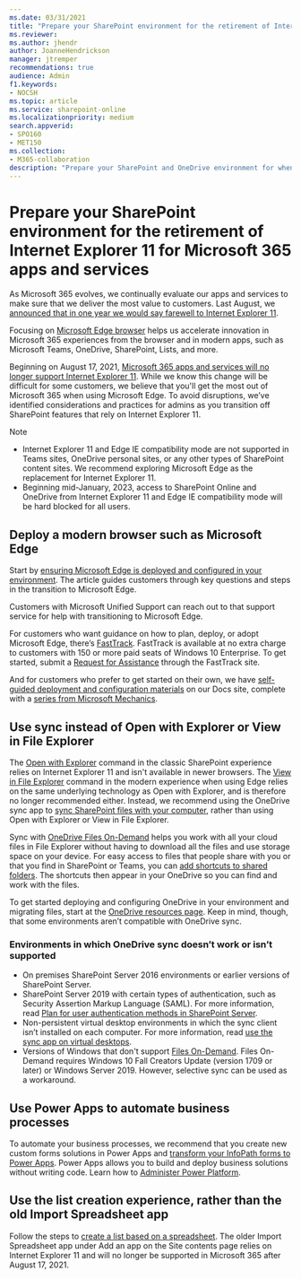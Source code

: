 ```yaml
---
ms.date: 03/31/2021
title: "Prepare your SharePoint environment for the retirement of Internet Explorer 11"
ms.reviewer: 
ms.author: jhendr
author: JoanneHendrickson
manager: jtremper
recommendations: true
audience: Admin
f1.keywords:
- NOCSH
ms.topic: article
ms.service: sharepoint-online
ms.localizationpriority: medium
search.appverid:
- SPO160
- MET150
ms.collection:  
- M365-collaboration
description: "Prepare your SharePoint and OneDrive environment for when Microsoft 365 apps and services stop supporting Internet Explorer 11."
---
```

# Prepare your SharePoint environment for the retirement of Internet Explorer 11 for Microsoft 365 apps and services

As Microsoft 365 evolves, we continually evaluate our apps and services to make sure that we deliver the most value to customers. Last August, we
[announced that in one year we would say farewell to Internet Explorer 11](https://techcommunity.microsoft.com/t5/microsoft-365-blog/microsoft-365-apps-say-farewell-to-internet-explorer-11-and/ba-p/1591666).

Focusing on [Microsoft Edge browser](https://www.microsoft.com/edge/business) helps us accelerate innovation in Microsoft 365 experiences from the browser and in modern apps, such as Microsoft Teams, OneDrive, SharePoint, Lists, and more.

Beginning on August 17, 2021, [Microsoft 365 apps and services will no longer support Internet Explorer 11](/lifecycle/announcements/internet-explorer-11-support-end-dates). While we know this change will be difficult for some customers, we believe that you'll get the most out of Microsoft 365 when using Microsoft Edge. To avoid disruptions, we’ve identified considerations and practices for admins as you transition off SharePoint features that rely on Internet Explorer 11.

> [!NOTE]
> - Internet Explorer 11 and Edge IE compatibility mode are not supported in Teams sites, OneDrive personal sites, or any other types of SharePoint content sites. We recommend exploring Microsoft Edge as the replacement for Internet Explorer 11.
> - Beginning mid-January, 2023, access to SharePoint Online and OneDrive from Internet Explorer 11 and Edge IE compatibility mode will be hard blocked for all users.

## Deploy a modern browser such as Microsoft Edge

Start by [ensuring Microsoft Edge is deployed and configured in your environment](/deployedge/deploy-edge-plan-deployment). The article guides customers through key questions and steps in the transition to Microsoft Edge.

Customers with Microsoft Unified Support can reach out to that support service for help with transitioning to Microsoft Edge.

For customers who want guidance on how to plan, deploy, or adopt Microsoft Edge, there’s [FastTrack](/fasttrack/products-and-capabilities#the-new-microsoft-edge). FastTrack is available at no extra charge to customers with 150 or more paid seats of Windows 10 Enterprise. To get started, submit a [Request for Assistance](/fasttrack/products-and-capabilities#the-new-microsoft-edge) through the FastTrack site.

And for customers who prefer to get started on their own, we have [self-guided deployment and configuration materials](/deployedge/) on our Docs site, complete with a [series from Microsoft Mechanics](https://www.youtube.com/playlist?list=PLXtHYVsvn_b-uXh1tMeYpT-0iD8tD3tFy).

## Use sync instead of Open with Explorer or View in File Explorer

The [Open with Explorer](https://support.microsoft.com/office/aaee7bfb-e2a1-42ee-8fc0-bcc0754f04d2) command in the classic SharePoint experience relies on Internet Explorer 11 and isn't available in newer browsers. The [View in File Explorer](https://support.microsoft.com/office/66b574bb-08b4-46b6-a6a0-435fd98194cc) command in the modern experience when using Edge relies on the same underlying technology as Open with Explorer, and is therefore no longer recommended either. Instead, we recommend using the OneDrive sync app to [sync SharePoint files with your computer](https://support.microsoft.com/office/6de9ede8-5b6e-4503-80b2-6190f3354a88), rather than using Open with Explorer or View in File Explorer.

Sync with [OneDrive Files On-Demand](https://support.microsoft.com/office/0e6860d3-d9f3-4971-b321-7092438fb38e) helps you work with all your cloud files in File Explorer without having to download all the files and use storage space on your device. For easy access to files that people share with you or that you find in SharePoint or Teams, you can [add shortcuts to shared folders](https://support.microsoft.com/office/d66b1347-99b7-4470-9360-ffc048d35a33). The shortcuts then appear in your OneDrive so you can find and work with the files.

To get started deploying and configuring OneDrive in your environment and migrating files, start at the [OneDrive resources page](/onedrive/onedrive). Keep in mind, though, that some environments aren’t compatible with OneDrive sync.

### Environments in which OneDrive sync doesn’t work or isn’t supported

- On premises SharePoint Server 2016 environments or earlier versions of SharePoint Server.
- SharePoint Server 2019 with certain types of authentication, such as Security Assertion Markup Language (SAML). For more information, read [Plan for user authentication methods in SharePoint Server](/sharepoint/security-for-sharepoint-server/plan-user-authentication).
- Non-persistent virtual desktop environments in which the sync client isn’t installed on each computer. For more information, read [use the sync app on virtual desktops](/onedrive/sync-vdi-support).
- Versions of Windows that don't support [Files On-Demand](https://support.microsoft.com/office/0e6860d3-d9f3-4971-b321-7092438fb38e). Files On-Demand requires Windows 10 Fall Creators Update (version 1709 or later) or Windows Server 2019. However, selective sync can be used as a workaround.

## Use Power Apps to automate business processes
  
To automate your business processes, we recommend that you create new custom forms solutions in Power Apps and [transform your InfoPath forms to Power Apps](/powerapps/maker/canvas-apps/transform-infopath). Power Apps allows you to build and deploy business solutions without writing code. Learn how to [Administer Power Platform](/power-platform/admin/admin-documentation).

## Use the list creation experience, rather than the old Import Spreadsheet app

Follow the steps to [create a list based on a spreadsheet](https://support.microsoft.com/office/380cfeb5-6e14-438e-988a-c2b9bea574fa). The older Import Spreadsheet app under Add an app on the Site contents page relies on Internet Explorer 11 and will no longer be supported in Microsoft 365 after August 17, 2021.

